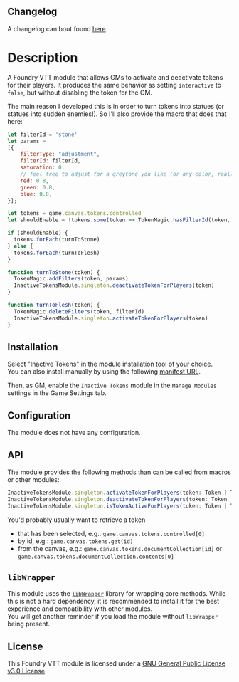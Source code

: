 <!-- ![Release](https://img.shields.io/github/v/release/jagoe/fvtt-module-inactive-tokens?sort=semver)
![Supported Foundry Version](https://img.shields.io/badge/Foundry-v0.7.9-informational)
![Latest Release Download Count](https://img.shields.io/github/downloads/jagoe/fvtt-module-inactive-tokens/latest/module.zip)
![Forge Installs](https://img.shields.io/badge/dynamic/json?url=https:%2F%2Fforge-vtt.com%2Fapi%2Fbazaar%2Fpackage%2Finactive-tokens&query=package.installs&colorB=4aa94a&label=Forge%20Installs&suffix=%25)

![Pipeline Status](https://github.com/jagoe/fvtt-module-inactive-tokens/workflows/Module%20CI/CD/badge.svg)
[![codecov](https://codecov.io/gh/jagoe/fvtt-module-inactive-tokens/branch/main/graph/badge.svg?token=SCJTRYKL84)](https://codecov.io/gh/jagoe/fvtt-module-inactive-tokens)

![License](https://img.shields.io/github/license/jagoe/fvtt-module-inactive-tokens) -->

## Changelog

A changelog can bout found [here](./CHANGELOG.md).

# Description

A Foundry VTT module that allows GMs to activate and deactivate tokens for their players. It produces the same behavior as setting `interactive` to `false`, but without disabling the token for the GM.

The main reason I developed this is in order to turn tokens into statues (or statues into sudden enemies!). So I'll also provide the macro that does that here:

```js
let filterId = 'stone'
let params =
[{
    filterType: "adjustment",
    filterId: filterId,
    saturation: 0,
    // feel free to adjust for a greytone you like (or any color, really)
    red: 0.8,
    green: 0.8,
    blue: 0.8,
}];

let tokens = game.canvas.tokens.controlled
let shouldEnable = !tokens.some(token => TokenMagic.hasFilterId(token, filterId))

if (shouldEnable) {
  tokens.forEach(turnToStone)
} else {
  tokens.forEach(turnToFlesh)
}

function turnToStone(token) {
  TokenMagic.addFilters(token, params)
  InactiveTokensModule.singleton.deactivateTokenForPlayers(token)
}

function turnToFlesh(token) {
  TokenMagic.deleteFilters(token, filterId)
  InactiveTokensModule.singleton.activateTokenForPlayers(token)
}
```

## Installation

Select "Inactive Tokens" in the module installation tool of your choice.\
You can also install manually by using the following [manifest URL](https://github.com/jagoe/fvtt-module-inactive-tokens/releases/latest/download/module.json).

Then, as GM, enable the `Inactive Tokens` module in the `Manage Modules` settings in the Game Settings tab.

## Configuration

The module does not have any configuration.

## API

The module provides the following methods than can be called from macros or other modules:

```ts
InactiveTokensModule.singleton.activateTokenForPlayers(token: Token | TokenDocument): Promise<void>
InactiveTokensModule.singleton.deactivateTokenForPlayers(token: Token | TokenDocument): Promise<void>
InactiveTokensModule.singleton.isTokenActiveForPlayers(token: Token | TokenDocument): boolean
```

You'd probably usually want to retrieve a token

* that has been selected, e.g.: `game.canvas.tokens.controlled[0]`
* by id, e.g.: `game.canvas.tokens.get(id)`
* from the canvas, e.g.: `game.canvas.tokens.documentCollection[id]` or `game.canvas.tokens.documentCollection.contents[0]`

## `libWrapper`

This module uses the [`libWrapper`](https://github.com/ruipin/fvtt-lib-wrapper) library for wrapping core methods. While this is not a hard dependency, it is recommended to install it for the best experience and compatibility with other modules.\
You will get another reminder if you load the module without `libWrapper` being present.

## License

This Foundry VTT module is licensed under a [GNU General Public License v3.0 License](./LICENSE).
